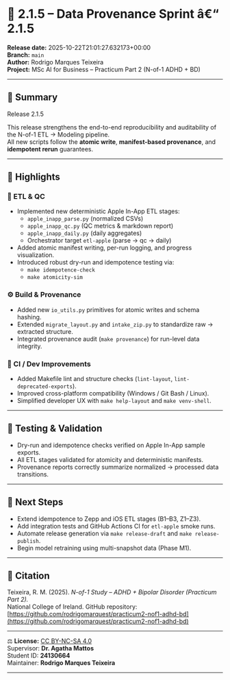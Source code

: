 # 🚀 2.1.5 – Data Provenance Sprint â€“ 2.1.5

**Release date:** 2025-10-22T21:01:27.632173+00:00  
**Branch:** `main`  
**Author:** Rodrigo Marques Teixeira  
**Project:** MSc AI for Business – Practicum Part 2 (N-of-1 ADHD + BD)

---

## 🔧 Summary

Release 2.1.5

This release strengthens the end-to-end reproducibility and auditability of the N-of-1 ETL → Modeling pipeline.  
All new scripts follow the **atomic write**, **manifest-based provenance**, and **idempotent rerun** guarantees.

---

## 🧩 Highlights

### 🧱 ETL & QC

- Implemented new deterministic Apple In-App ETL stages:
  - `apple_inapp_parse.py` (normalized CSVs)
  - `apple_inapp_qc.py` (QC metrics & markdown report)
  - `apple_inapp_daily.py` (daily aggregates)
  - Orchestrator target `etl-apple` (parse → qc → daily)
- Added atomic manifest writing, per-run logging, and progress visualization.
- Introduced robust dry-run and idempotence testing via:
  - `make idempotence-check`
  - `make atomicity-sim`

### ⚙️ Build & Provenance

- Added new `io_utils.py` primitives for atomic writes and schema hashing.
- Extended `migrate_layout.py` and `intake_zip.py` to standardize raw → extracted structure.
- Integrated provenance audit (`make provenance`) for run-level data integrity.

### 🧠 CI / Dev Improvements

- Added Makefile lint and structure checks (`lint-layout`, `lint-deprecated-exports`).
- Improved cross-platform compatibility (Windows / Git Bash / Linux).
- Simplified developer UX with `make help-layout` and `make venv-shell`.

---

## 🧪 Testing & Validation

- Dry-run and idempotence checks verified on Apple In-App sample exports.
- All ETL stages validated for atomicity and deterministic manifests.
- Provenance reports correctly summarize normalized → processed data transitions.

---

## 🧠 Next Steps

- Extend idempotence to Zepp and iOS ETL stages (B1–B3, Z1–Z3).
- Add integration tests and GitHub Actions CI for `etl-apple` smoke runs.
- Automate release generation via `make release-draft` and `make release-publish`.
- Begin model retraining using multi-snapshot data (Phase M1).

---

## 🧾 Citation

Teixeira, R. M. (2025). _N-of-1 Study – ADHD + Bipolar Disorder (Practicum Part 2)._  
National College of Ireland. GitHub repository:  
[https://github.com/rodrigomarquest/practicum2-nof1-adhd-bd](https://github.com/rodrigomarquest/practicum2-nof1-adhd-bd)

---

⚖️ **License:** [CC BY-NC-SA 4.0](https://creativecommons.org/licenses/by-nc-sa/4.0/)  
Supervisor: **Dr. Agatha Mattos**  
Student ID: **24130664**  
Maintainer: **Rodrigo Marques Teixeira**

---

